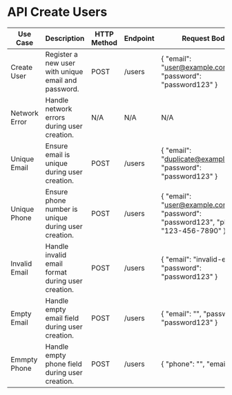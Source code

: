 # API Create Users

| **Use Case** | **Description** | **HTTP Method** | **Endpoint** | **Request Body** | **Response** |
|--------------|-----------------|-----------------|--------------|------------------|--------------|
| Create User  | Register a new user with unique email and password. | POST | /users | { "email": "user@example.com", "password": "password123" } | 201 Created { "id": 1, "email": "user@example.com" } |
| Network Error | Handle network errors during user creation. | N/A | N/A | N/A | 500 Internal Server Error { "error": "Network Error" } |
| Unique Email | Ensure email is unique during user creation. | POST | /users | { "email": "duplicate@example.com", "password": "password123" } | 400 Bad Request { "error": "Email already exists" } |
| Unique Phone | Ensure phone number is unique during user creation. | POST | /users | { "email": "user@example.com", "password": "password123", "phone": "123-456-7890" } | 400 Bad Request { "error": "Phone number already exists" } |
| Invalid Email | Handle invalid email format during user creation. | POST | /users | { "email": "invalid-email", "password": "password123" } | 400 Bad Request { "error": "Invalid email format" } |
| Empty Email | Handle empty email field during user creation. | POST | /users | { "email": "", "password": "password123" } | 400 Bad Request { "error": "Email is required" } |
| Emmpty Phone | Handle empty phone field during user creation. | POST | /users | { "phone": "", "email": " " | 400 Bad Request { "error": "Email is required" } |